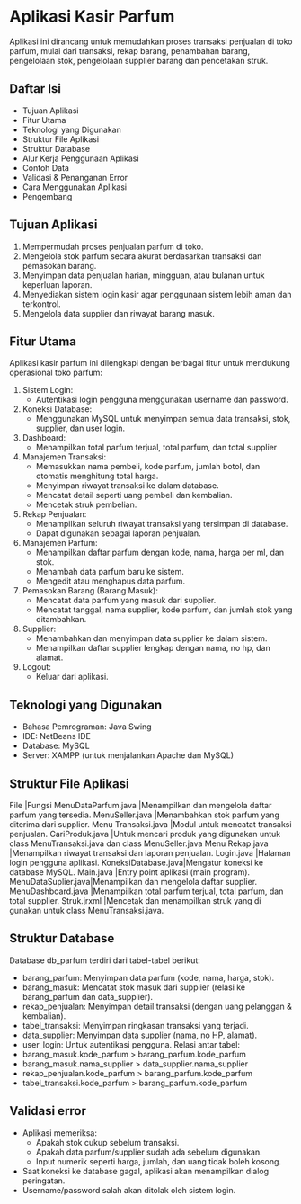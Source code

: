 # Aplikasi Kasir Parfum

Aplikasi ini dirancang untuk memudahkan proses transaksi penjualan di toko parfum, mulai dari transaksi, rekap barang, penambahan barang, pengelolaan stok, pengelolaan supplier barang dan pencetakan struk.

## Daftar Isi

- Tujuan Aplikasi
- Fitur Utama
- Teknologi yang Digunakan
- Struktur File Aplikasi
- Struktur Database
- Alur Kerja Penggunaan Aplikasi
- Contoh Data
- Validasi & Penanganan Error
- Cara Menggunakan Aplikasi
- Pengembang

## Tujuan Aplikasi

1. Mempermudah proses penjualan parfum di toko.
2. Mengelola stok parfum secara akurat berdasarkan transaksi dan pemasokan barang.
3. Menyimpan data penjualan harian, mingguan, atau bulanan untuk keperluan laporan.
4. Menyediakan sistem login kasir agar penggunaan sistem lebih aman dan terkontrol.
5. Mengelola data supplier dan riwayat barang masuk.

## Fitur Utama

Aplikasi kasir parfum ini dilengkapi dengan berbagai fitur untuk mendukung operasional toko parfum:

1. Sistem Login:
   - Autentikasi login pengguna menggunakan username dan password.
2. Koneksi Database:
   - Menggunakan MySQL untuk menyimpan semua data transaksi, stok, supplier, dan user login.
3. Dashboard:
   - Menampilkan total parfum terjual, total parfum, dan total supplier
4. Manajemen Transaksi:
   - Memasukkan nama pembeli, kode parfum, jumlah botol, dan otomatis menghitung total harga.
   - Menyimpan riwayat transaksi ke dalam database.
   - Mencatat detail seperti uang pembeli dan kembalian.
   - Mencetak struk pembelian.
5. Rekap Penjualan:
   - Menampilkan seluruh riwayat transaksi yang tersimpan di database.
   - Dapat digunakan sebagai laporan penjualan.
6. Manajemen Parfum:
   - Menampilkan daftar parfum dengan kode, nama, harga per ml, dan stok.
   - Menambah data parfum baru ke sistem.
   - Mengedit atau menghapus data parfum.
7. Pemasokan Barang (Barang Masuk):
   - Mencatat data parfum yang masuk dari supplier.
   - Mencatat tanggal, nama supplier, kode parfum, dan jumlah stok yang ditambahkan.
8. Supplier:
   - Menambahkan dan menyimpan data supplier ke dalam sistem.
   - Menampilkan daftar supplier lengkap dengan nama, no hp, dan alamat.
9. Logout:
   - Keluar dari aplikasi.

## Teknologi yang Digunakan

- Bahasa Pemrograman: Java Swing
- IDE: NetBeans IDE
- Database: MySQL
- Server: XAMPP (untuk menjalankan Apache dan MySQL)

## Struktur File Aplikasi

File |Fungsi
MenuDataParfum.java |Menampilkan dan mengelola daftar parfum yang tersedia.
MenuSeller.java |Menambahkan stok parfum yang diterima dari supplier.
Menu Transaksi.java |Modul untuk mencatat transaksi penjualan.
CariProduk.java |Untuk mencari produk yang digunakan untuk class MenuTransaksi.java dan class MenuSeller.java
Menu Rekap.java |Menampilkan riwayat transaksi dan laporan penjualan.
Login.java |Halaman login pengguna aplikasi.
KoneksiDatabase.java|Mengatur koneksi ke database MySQL.
Main.java |Entry point aplikasi (main program).
MenuDataSuplier.java|Menampilkan dan mengelola daftar supplier.
MenuDashboard.java |Menampilkan total parfum terjual, total parfum, dan total supplier.
Struk.jrxml |Mencetak dan menampilkan struk yang di gunakan untuk class MenuTransaksi.java.

## Struktur Database

Database db_parfum terdiri dari tabel-tabel berikut:

- barang_parfum: Menyimpan data parfum (kode, nama, harga, stok).
- barang_masuk: Mencatat stok masuk dari supplier (relasi ke barang_parfum dan data_supplier).
- rekap_penjualan: Menyimpan detail transaksi (dengan uang pelanggan & kembalian).
- tabel_transaksi: Menyimpan ringkasan transaksi yang terjadi.
- data_supplier: Menyimpan data supplier (nama, no HP, alamat).
- user_login: Untuk autentikasi pengguna.
  Relasi antar tabel:
- barang_masuk.kode_parfum > barang_parfum.kode_parfum
- barang_masuk.nama_supplier > data_supplier.nama_supplier
- rekap_penjualan.kode_parfum > barang_parfum.kode_parfum
- tabel_transaksi.kode_parfum > barang_parfum.kode_parfum

## Validasi error

- Aplikasi memeriksa:
  - Apakah stok cukup sebelum transaksi.
  - Apakah data parfum/supplier sudah ada sebelum digunakan.
  - Input numerik seperti harga, jumlah, dan uang tidak boleh kosong.
- Saat koneksi ke database gagal, aplikasi akan menampilkan dialog peringatan.
- Username/password salah akan ditolak oleh sistem login.
